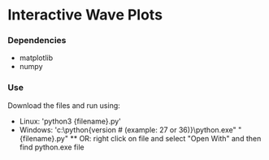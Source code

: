 # Interactive Wave Plots

### Dependencies
* matplotlib
* numpy

### Use
Download the files and run using:
* Linux: 'python3 {filename}.py' 
* Windows: 'c:\python{version # (example: 27 or 36)}\python.exe" "{filename}.py"
** OR: right click on file and select "Open With" and then find python.exe file
